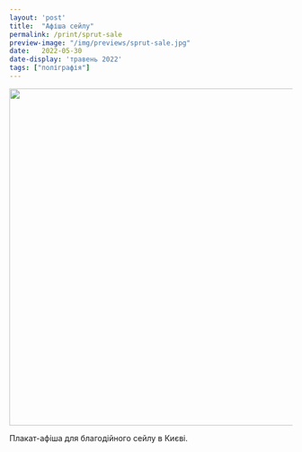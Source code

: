 ```yaml
---
layout: 'post'
title:  "Афіша сейлу"
permalink: /print/sprut-sale
preview-image: "/img/previews/sprut-sale.jpg"
date:   2022-05-30
date-display: 'травень 2022'
tags: ["поліграфія"] 
---
```


<img src="https://i.imgur.com/oa8Ltqn.png" width="600px" style="
    margin: revert;
">
<p>Плакат-афіша для благодійного сейлу в Києві.</p>